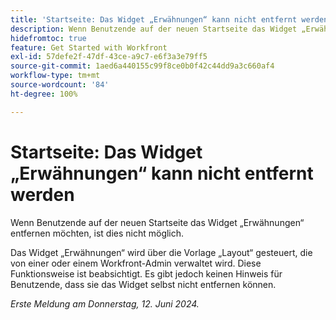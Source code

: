 ```yaml
---
title: 'Startseite: Das Widget „Erwähnungen“ kann nicht entfernt werden'
description: Wenn Benutzende auf der neuen Startseite das Widget „Erwähnungen“ entfernen möchten, ist dies nicht möglich.
hidefromtoc: true
feature: Get Started with Workfront
exl-id: 57defe2f-47df-43ce-a9c7-e6f3a3e79ff5
source-git-commit: 1aed6a440155c99f8ce0b0f42c44dd9a3c660af4
workflow-type: tm+mt
source-wordcount: '84'
ht-degree: 100%

---
```


# Startseite: Das Widget „Erwähnungen“ kann nicht entfernt werden

<!--valid issue; won't fix-->

Wenn Benutzende auf der neuen Startseite das Widget „Erwähnungen“ entfernen möchten, ist dies nicht möglich.

Das Widget „Erwähnungen“ wird über die Vorlage „Layout“ gesteuert, die von einer oder einem Workfront-Admin verwaltet wird. Diese Funktionsweise ist beabsichtigt. Es gibt jedoch keinen Hinweis für Benutzende, dass sie das Widget selbst nicht entfernen können.

_Erste Meldung am Donnerstag, 12. Juni 2024._
